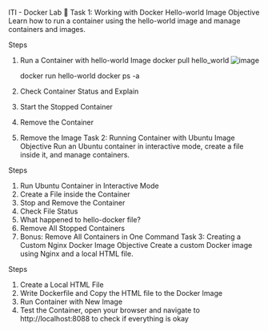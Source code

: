 ITI - Docker Lab 🐋
Task 1: Working with Docker Hello-world Image
Objective
Learn how to run a container using the hello-world image and manage containers and images.

Steps
1. Run a Container with hello-world Image
   docker pull hello_world
   ![image](https://github.com/mennazm/docker-lab-day-1/assets/91394925/32a2977d-015d-49af-9c8d-1248be433f12)

   docker run hello-world
   docker ps -a
  
   
3. Check Container Status and Explain
4. Start the Stopped Container
5. Remove the Container
6. Remove the Image
Task 2: Running Container with Ubuntu Image
Objective
Run an Ubuntu container in interactive mode, create a file inside it, and manage containers.

Steps
1. Run Ubuntu Container in Interactive Mode
2. Create a File inside the Container
3. Stop and Remove the Container
4. Check File Status
5. What happened to hello-docker file?
6. Remove All Stopped Containers
7. Bonus: Remove All Containers in One Command
Task 3: Creating a Custom Nginx Docker Image
Objective
Create a custom Docker image using Nginx and a local HTML file.

Steps
1. Create a Local HTML File
2. Write Dockerfile and Copy the HTML file to the Docker Image
3. Run Container with New Image
4. Test the Container, open your browser and navigate to http://localhost:8088 to check if everything is okay
